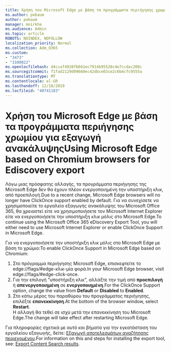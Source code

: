 ```yaml
---
title: Χρήση του Microsoft Edge με βάση τα προγράμματα περιήγησης χρωμίου για εξαγωγή ανακάλυψης
ms.author: pebaum
author: pebaum
manager: mnirkhe
ms.audience: Admin
ms.topic: article
ROBOTS: NOINDEX, NOFOLLOW
localization_priority: Normal
ms.collection: Adm_O365
ms.custom:
- "3473"
- "3100022"
ms.openlocfilehash: d4ccaf4928fb041ec7914b95520c4e7ccdac208c
ms.sourcegitcommit: f1fad2129d09660ec42dbce03ce2c6b4cfc9555a
ms.translationtype: MT
ms.contentlocale: el-GR
ms.lasthandoff: 12/18/2019
ms.locfileid: "40741183"
---
```

# <a name="using-microsoft-edge-based-on-chromium-browsers-for-ediscovery-export"></a><span data-ttu-id="b28e1-102">Χρήση του Microsoft Edge με βάση τα προγράμματα περιήγησης χρωμίου για εξαγωγή ανακάλυψης</span><span class="sxs-lookup"><span data-stu-id="b28e1-102">Using Microsoft Edge based on Chromium browsers for Ediscovery export</span></span>

<span data-ttu-id="b28e1-103">Λόγω μιας πρόσφατης αλλαγής, τα προγράμματα περιήγησης της Microsoft Edge δεν θα έχουν πλέον ενεργοποιημένη την υποστήριξη κλικ, από προεπιλογή.</span><span class="sxs-lookup"><span data-stu-id="b28e1-103">Due to a recent change, Microsoft Edge browsers will no longer have ClickOnce support enabled by default.</span></span> <span data-ttu-id="b28e1-104">Για να συνεχίσετε να χρησιμοποιείτε το εργαλείο εξαγωγής ανακάλυψης του Microsoft Office 365, θα χρειαστεί είτε να χρησιμοποιήσετε τον Microsoft Internet Explorer είτε να ενεργοποιήσετε την υποστήριξη κλικ μόλις στο Microsoft Edge.</span><span class="sxs-lookup"><span data-stu-id="b28e1-104">To continue using the Microsoft Office 365 eDiscovery Export Tool, you will either need to use Microsoft Internet Explorer or enable ClickOnce Support in Microsoft Edge.</span></span> 

<span data-ttu-id="b28e1-105">Για να ενεργοποιήσετε την υποστήριξη κλικ μόλις στο Microsoft Edge με βάση το χρώμιο:</span><span class="sxs-lookup"><span data-stu-id="b28e1-105">To enable ClickOnce Support in Microsoft Edge based on Chromium:</span></span> 
1. <span data-ttu-id="b28e1-106">Στο πρόγραμμα περιήγησης Microsoft Edge, επισκεφτείτε το edge://flags/#edge-κλικ-μία φορά.</span><span class="sxs-lookup"><span data-stu-id="b28e1-106">In your Microsoft Edge browser, visit edge://flags/#edge-click-once.</span></span>
2. <span data-ttu-id="b28e1-107">Για την επιλογή "υποστήριξη κλικ", αλλάξτε την τιμή από **προεπιλογή** ή **απενεργοποιημένη** σε **ενεργοποιημένη**.</span><span class="sxs-lookup"><span data-stu-id="b28e1-107">For the ClickOnce Support option, change the value from **Default** or **Disabled** to **Enabled**.</span></span> 
3. <span data-ttu-id="b28e1-108">Στο κάτω μέρος του παραθύρου του προγράμματος περιήγησης, επιλέξτε **επανεκκίνηση**.</span><span class="sxs-lookup"><span data-stu-id="b28e1-108">At the bottom of the browser window, select **Restart**.</span></span> <br>
 <span data-ttu-id="b28e1-109">Η αλλαγή θα τεθεί σε ισχύ μετά την επανεκκίνηση του Microsoft Edge.</span><span class="sxs-lookup"><span data-stu-id="b28e1-109">The change will take effect after restarting Microsoft Edge.</span></span> 

<span data-ttu-id="b28e1-110">Για πληροφορίες σχετικά με αυτό και βήματα για την εγκατάσταση του εργαλείου εξαγωγής, δείτε: [Εξαγωγή αποτελεσμάτων αναζήτησης περιεχομένου](https://docs.microsoft.com/microsoft-365/compliance/export-search-results).</span><span class="sxs-lookup"><span data-stu-id="b28e1-110">For information on this and steps for installing the  export tool, see: [ Export Content Search results](https://docs.microsoft.com/microsoft-365/compliance/export-search-results).</span></span>